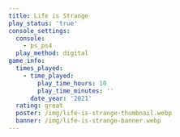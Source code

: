 ```yaml
---
title: Life is Strange
play_status: 'true'
console_settings:
  console:
    - ps_ps4
  play_method: digital
game_info:
  times_played:
    - time_played:
        play_time_hours: 10
        play_time_minutes: ''
      date_year: '2021'
  rating: great
  poster: /img/life-is-strange-thumbnail.webp
  banner: /img/life-is-strange-banner.webp
---
```

